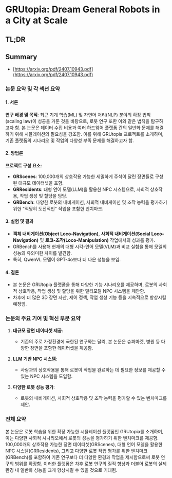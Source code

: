 # GRUtopia: Dream General Robots in a City at Scale
## TL;DR
## Summary
- [https://arxiv.org/pdf/2407.10943.pdf](https://arxiv.org/pdf/2407.10943.pdf)

### 논문 요약 및 각 섹션 요약

#### 1. 서론
**연구 배경 및 목적**:
최근 기계 학습(ML) 및 자연어 처리(NLP) 분야의 확장 법칙(scaling law)이 성공을 거둔 것을 바탕으로, 로봇 연구 또한 이와 같은 법칙을 탐구하고자 함. 본 논문은 데이터 수집 비용과 여러 하드웨어 플랫폼 간의 일반화 문제를 해결하기 위해 시뮬레이션의 필요성을 강조함. 이를 위해 GRUtopia 프로젝트를 소개하며, 기존 플랫폼의 시나리오 및 작업의 다양성 부족 문제를 해결하고자 함.

#### 2. 방법론
**프로젝트 구성 요소**:
- **GRScenes**: 100,000개의 상호작용 가능한 세밀하게 주석이 달린 장면들로 구성된 대규모 데이터셋을 포함. 
- **GRResidents**: 대형 언어 모델(LLM)을 활용한 NPC 시스템으로, 사회적 상호작용, 작업 생성 및 할당을 담당.
- **GRBench**: 다양한 로봇의 내비게이션, 사회적 내비게이션 및 조작 능력을 평가하기 위한 "적당히 도전적인" 작업을 포함한 벤치마크.

#### 3. 실험 및 결과
- **객체 내비게이션(Object Loco-Navigation)**, **사회적 내비게이션(Social Loco-Navigation)** 및 **로코-조작(Loco-Manipulation)** 작업에서의 성과를 평가.
- GRBench를 사용해 현재의 대형 시각-언어 모델(VLM)과 비교 실험을 통해 모델의 성능의 유의미한 차이를 발견함.
- 특히, QwenVL 모델이 GPT-4o보다 더 나은 성능을 보임.

#### 4. 결론
- 본 논문은 GRUtopia 플랫폼을 통해 다양한 기능 시나리오를 제공하며, 로봇의 사회적 상호작용, 작업 생성 및 할당을 위한 멀티모달 NPC 시스템을 제안함. 
- 차후에 더 많은 3D 장면 자산, 제어 정책, 작업 생성 기능 등을 지속적으로 향상시킬 예정임.

### 논문의 주요 기여 및 혁신 부분 요약

1. **대규모 장면 데이터셋 제공**:
   - 기존의 주로 가정환경에 국한된 연구와는 달리, 본 논문은 슈퍼마켓, 병원 등 다양한 장면을 포함한 데이터셋을 제공함.

2. **LLM 기반 NPC 시스템**:
   - 사람과의 상호작용을 통해 로봇이 작업을 완료하는 데 필요한 정보를 제공할 수 있는 NPC 시스템을 도입함.

3. **다양한 로봇 성능 평가**:
   - 로봇의 내비게이션, 사회적 상호작용 및 조작 능력을 평가할 수 있는 벤치마크를 제안.

### 전체 요약

본 논문은 로봇 학습을 위한 확장 가능한 시뮬레이션 플랫폼인 GRUtopia를 소개하며, 이는 다양한 사회적 시나리오에서 로봇의 성능을 평가하기 위한 벤치마크를 제공함. 100,000개의 상호작용 가능한 장면 데이터셋(GRScenes), 대형 언어 모델을 활용한 NPC 시스템(GRResidents), 그리고 다양한 로봇 작업 평가를 위한 벤치마크(GRBench)를 포함하여 기존 연구보다 더 다양한 환경과 작업을 제시함으로써 로봇 연구의 범위를 확장함. 이러한 플랫폼은 차후 로봇 연구의 질적 향상과 더불어 로봇의 실제 환경 내 일반화 성능을 크게 향상시킬 수 있을 것으로 기대됨.